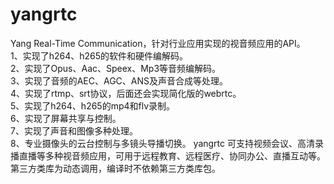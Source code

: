 # yangrtc
Yang  Real-Time Communication，针对行业应用实现的视音频应用的API。  
1、实现了h264、h265的软件和硬件编解码。  
2、实现了Opus、Aac、Speex、Mp3等音频编解码。  
3、实现了音频的AEC、AGC、ANS及声音合成等处理。  
4、实现了rtmp、srt协议，后面还会实现简化版的webrtc。  
5、实现了h264、h265的mp4和flv录制。  
6、实现了屏幕共享与控制。  
7、实现了声音和图像多种处理。  
8、专业摄像头的云台控制与多镜头导播切换。
yangrtc 可支持视频会议、高清录播直播等多种视音频应用，可用于远程教育、远程医疗、协同办公、直播互动等。  
第三方类库为动态调用，编译时不依赖第三方类库包。
